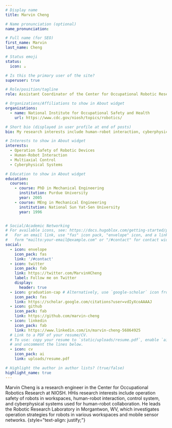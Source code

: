 ```yaml
---
# Display name
title: Marvin Cheng

# Name pronunciation (optional)
name_pronunciation: 

# Full name (for SEO)
first_name: Marvin
last_name: Cheng

# Status emoji
status:
  icon: ☕️

# Is this the primary user of the site?
superuser: true

# Role/position/tagline
role: Assistant Coordinator of the Center for Occupational Robotic Research / Team Lead

# Organizations/Affiliations to show in About widget
organizations:
  - name: National Institute for Occupational Safety and Health
    url: https://www.cdc.gov/niosh/topics/robotics/

# Short bio (displayed in user profile at end of posts)
bio: My research interests include human-robot interaction, cyberphysical system, and control systems.

# Interests to show in About widget
interests:
  - Operation Safety of Robotic Devices
  - Human-Robot Interaction
  - Multiaxial Control
  - Cyberphysical Systems

# Education to show in About widget
education:
  courses:
    - course: PhD in Mechanical Engineering
      institution: Purdue University
      year: 2005
    - course: MEng in Mechanical Engineering
      institution: National Sun Yat-Sen University
      year: 1996


# Social/Academic Networking
# For available icons, see: https://docs.hugoblox.com/getting-started/page-builder/#icons
#   For an email link, use "fas" icon pack, "envelope" icon, and a link in the
#   form "mailto:your-email@example.com" or "/#contact" for contact widget.
social:
  - icon: envelope
    icon_pack: fas
    link: '/#contact'
  - icon: twitter
    icon_pack: fab
    link: https://twitter.com/MarvinHCheng
    label: Follow me on Twitter
    display:
      header: true
  - icon: graduation-cap # Alternatively, use `google-scholar` icon from `ai` icon pack
    icon_pack: fas
    link: https://scholar.google.com/citations?user=vdIyXcoAAAAJ
  - icon: github
    icon_pack: fab
    link: https://github.com/marvin-cheng
  - icon: linkedin
    icon_pack: fab
    link: https://www.linkedin.com/in/marvin-cheng-56864925
  # Link to a PDF of your resume/CV.
  # To use: copy your resume to `static/uploads/resume.pdf`, enable `ai` icons in `params.yaml`,
  # and uncomment the lines below.
  - icon: cv
    icon_pack: ai
    link: uploads/resume.pdf

# Highlight the author in author lists? (true/false)
highlight_name: true
---
```


Marvin Cheng is a research engineer in the Center for Occupational Robotics Research at NIOSH. HHis research interests include operation safety of robots in workspaces, human-robot interaction, control system, and cyberphysical systems used for human-robot collaboration. He leads the Robotic Research Laboratory in Morgantwon, WV, which investigates operation strategies for robots in various workspaces and mobile sensor networks.
{style="text-align: justify;"}
